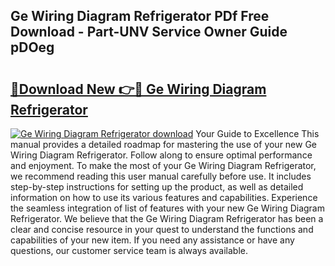 ## Ge Wiring Diagram Refrigerator PDf Free Download - Part-UNV Service Owner Guide pDOeg

# <h2><a href="http://dflkkrd.blite.top/?on=Ge+Wiring+Diagram+Refrigerator">🔗Download New 👉🔴 Ge Wiring Diagram Refrigerator</a></h2>

[![Ge Wiring Diagram Refrigerator download](https://i.imgur.com/lujVjoI.png)](http://dflkkrd.blite.top/?on=Ge+Wiring+Diagram+Refrigerator)
Your Guide to Excellence This manual provides a detailed roadmap for mastering the use of your new Ge Wiring Diagram Refrigerator. Follow along to ensure optimal performance and enjoyment. To make the most of your Ge Wiring Diagram Refrigerator, we recommend reading this user manual carefully before use. It includes step-by-step instructions for setting up the product, as well as detailed information on how to use its various features and capabilities. Experience the seamless integration of list of features with your new Ge Wiring Diagram Refrigerator. We believe that the Ge Wiring Diagram Refrigerator has been a clear and concise resource in your quest to understand the functions and capabilities of your new item. If you need any assistance or have any questions, our customer service team is always available.
